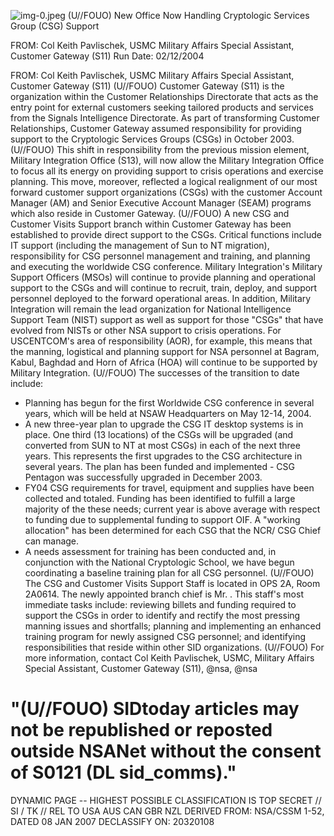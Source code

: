 ![img-0.jpeg](img-0.jpeg)
(U//FOUO) New Office Now Handling Cryptologic Services Group (CSG) Support

FROM: Col Keith Pavlischek, USMC Military Affairs Special Assistant, Customer Gateway (S11) Run Date: 02/12/2004

FROM: Col Keith Pavlischek, USMC Military Affairs Special Assistant, Customer Gateway (S11)
(U//FOUO) Customer Gateway (S11) is the organization within the Customer Relationships Directorate that acts as the entry point for external customers seeking tailored products and services from the Signals Intelligence Directorate. As part of transforming Customer Relationships, Customer Gateway assumed responsibility for providing support to the Cryptologic Services Groups (CSGs) in October 2003.
(U//FOUO) This shift in responsibility from the previous mission element, Military Integration Office (S13), will now allow the Military Integration Office to focus all its energy on providing support to crisis operations and exercise planning. This move, moreover, reflected a logical realignment of our most forward customer support organizations (CSGs) with the customer Account Manager (AM) and Senior Executive Account Manager (SEAM) programs which also reside in Customer Gateway.
(U//FOUO) A new CSG and Customer Visits Support branch within Customer Gateway has been established to provide direct support to the CSGs. Critical functions include IT support (including the management of Sun to NT migration), responsibility for CSG personnel management and training, and planning and executing the worldwide CSG conference. Military Integration's Military Support Officers (MSOs) will continue to provide planning and operational support to the CSGs and will continue to recruit, train, deploy, and support personnel deployed to the forward operational areas. In addition, Military Integration will remain the lead organization for National Intelligence Support Team (NIST) support as well as support for those "CSGs" that have evolved from NISTs or other NSA support to crisis operations. For USCENTCOM's area of responsibility (AOR), for example, this means that the manning, logistical and planning support for NSA personnel at Bagram, Kabul, Baghdad and Horn of Africa (HOA) will continue to be supported by Military Integration.
(U//FOUO) The successes of the transition to date include:

- Planning has begun for the first Worldwide CSG conference in several years, which will be held at NSAW Headquarters on May 12-14, 2004.
- A new three-year plan to upgrade the CSG IT desktop systems is in place. One third (13 locations) of the CSGs will be upgraded (and converted from SUN to NT at most CSGs) in each of the next three years. This represents the first upgrades to the CSG architecture in several years. The plan has been funded and implemented - CSG Pentagon was successfully upgraded in December 2003.
- FY04 CSG requirements for travel, equipment and supplies have been collected and totaled. Funding has been identified to fulfill a large majority of the these needs; current year is above average with respect to funding due to supplemental funding to support OIF. A "working allocation" has been determined for each CSG that the NCR/ CSG Chief can manage.
- A needs assessment for training has been conducted and, in conjunction with the National Cryptologic School, we have begun coordinating a baseline training plan for all CSG personnel.
(U//FOUO) The CSG and Customer Visits Support Staff is located in OPS 2A, Room 2A0614. The newly appointed branch chief is Mr. . This staff's most immediate tasks include: reviewing billets and funding required to support the CSGs in order to identify and rectify the most pressing manning issues and shortfalls; planning and implementing an enhanced training program for newly assigned CSG personnel; and identifying responsibilities that reside within
other SID organizations.
(U//FOUO) For more information, contact Col Keith Pavlischek, USMC, Military Affairs Special Assistant, Customer Gateway (S11), @nsa, @nsa

# "(U//FOUO) SIDtoday articles may not be republished or reposted outside NSANet without the consent of S0121 (DL sid_comms)." 

DYNAMIC PAGE -- HIGHEST POSSIBLE CLASSIFICATION IS TOP SECRET // SI / TK // REL TO USA AUS CAN GBR NZL DERIVED FROM: NSA/CSSM 1-52, DATED 08 JAN 2007 DECLASSIFY ON: 20320108
